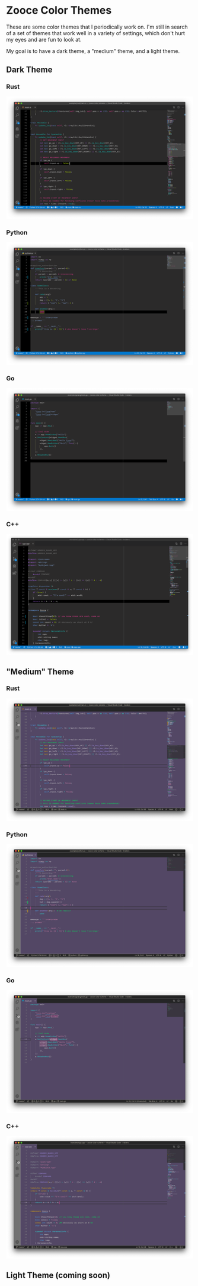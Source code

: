 # Zooce Color Themes

These are some color themes that I periodically work on. I'm still in search of a set of themes that work well in a variety of settings, which don't hurt my eyes and are fun to look at.

My goal is to have a dark theme, a "medium" theme, and a light theme.

## Dark Theme

### Rust

![rust_dark](previews/rust_preview_dark_small.png)

### Python

![python_dark](previews/python_preview_dark_small.png)

### Go

![go_dark](previews/go_preview_dark_small.png)

### C++

![cpp_dark](previews/cpp_preview_dark_small.png)

## "Medium" Theme

### Rust

![rust_med](previews/rust_preview_med_small.png)

### Python

![python_med](previews/python_preview_med_small.png)

### Go

![go_med](previews/go_preview_med_small.png)

### C++

![cpp_med](previews/cpp_preview_med_small.png)

## Light Theme (coming soon)
